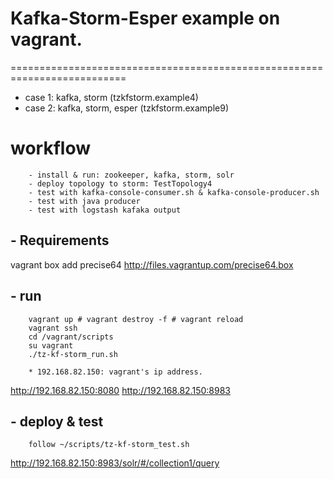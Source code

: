 # Kafka-Storm-Esper example on vagrant.
==========================================================================

* case 1:  kafka, storm (tzkfstorm.example4)
* case 2:  kafka, storm, esper (tzkfstorm.example9)

# workflow
```
	- install & run: zookeeper, kafka, storm, solr
	- deploy topology to storm: TestTopology4
	- test with kafka-console-consumer.sh & kafka-console-producer.sh
	- test with java producer
	- test with logstash kafaka output
```

## - Requirements
vagrant box add precise64 http://files.vagrantup.com/precise64.box
	
## - run
```
	vagrant up # vagrant destroy -f # vagrant reload
	vagrant ssh
	cd /vagrant/scripts
	su vagrant
	./tz-kf-storm_run.sh
	
	* 192.168.82.150: vagrant's ip address.
```
http://192.168.82.150:8080
http://192.168.82.150:8983
	
## - deploy & test
```
	follow ~/scripts/tz-kf-storm_test.sh
```
http://192.168.82.150:8983/solr/#/collection1/query
 	    
	    
	    